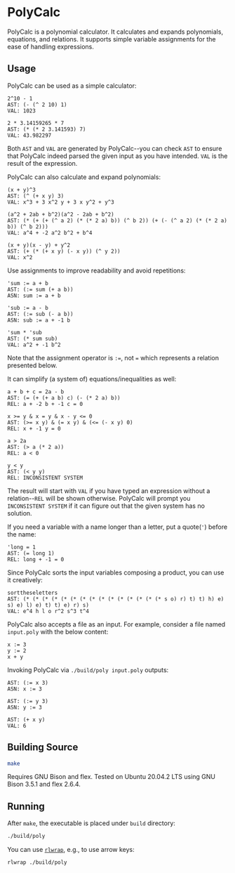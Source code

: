 # PolyCalc
PolyCalc is a polynomial calculator.
It calculates and expands polynomials, equations, and relations.
It supports simple variable assignments for the ease of handling expressions.

## Usage
PolyCalc can be used as a simple calculator:
```
2^10 - 1
AST: (- (^ 2 10) 1)
VAL: 1023

2 * 3.14159265 * 7
AST: (* (* 2 3.141593) 7)
VAL: 43.982297
```
Both `AST` and `VAL` are generated by PolyCalc--you can check `AST` to ensure
that PolyCalc indeed parsed the given input as you have intended.
`VAL` is the result of the expression.

PolyCalc can also calculate and expand polynomials:
```
(x + y)^3
AST: (^ (+ x y) 3)
VAL: x^3 + 3 x^2 y + 3 x y^2 + y^3

(a^2 + 2ab + b^2)(a^2 - 2ab + b^2)
AST: (* (+ (+ (^ a 2) (* (* 2 a) b)) (^ b 2)) (+ (- (^ a 2) (* (* 2 a) b)) (^ b 2)))
VAL: a^4 + -2 a^2 b^2 + b^4

(x + y)(x - y) + y^2
AST: (+ (* (+ x y) (- x y)) (^ y 2))
VAL: x^2
```

Use assignments to improve readability and avoid repetitions:
```
'sum := a + b
AST: (:= sum (+ a b))
ASN: sum := a + b

'sub := a - b
AST: (:= sub (- a b))
ASN: sub := a + -1 b

'sum * 'sub
AST: (* sum sub)
VAL: a^2 + -1 b^2
```
Note that the assignment operator is `:=`, not `=` which represents a relation
presented below.

It can simplify (a system of) equations/inequalities as well:
```
a + b + c = 2a - b
AST: (= (+ (+ a b) c) (- (* 2 a) b))
REL: a + -2 b + -1 c = 0

x >= y & x = y & x - y <= 0
AST: (>= x y) & (= x y) & (<= (- x y) 0)
REL: x + -1 y = 0

a > 2a
AST: (> a (* 2 a))
REL: a < 0 

y < y
AST: (< y y)
REL: INCONSISTENT SYSTEM
```
The result will start with `VAL` if you have typed an expression without a
relation--`REL` will be shown otherwise.
PolyCalc will prompt you `INCONSISTENT SYSTEM` if it can figure out that the
given system has no solution.

If you need a variable with a name longer than a letter, put a quote(`'`)
before the name:
```
'long = 1
AST: (= long 1)
REL: long + -1 = 0
```

Since PolyCalc sorts the input variables composing a product, you can use it
creatively:
```
sorttheseletters
AST: (* (* (* (* (* (* (* (* (* (* (* (* (* (* (* s o) r) t) t) h) e) s) e) l) e) t) t) e) r) s)
VAL: e^4 h l o r^2 s^3 t^4
```

PolyCalc also accepts a file as an input.
For example, consider a file named `input.poly` with the below content:
```
x := 3
y := 2
x + y
```
Invoking PolyCalc via `./build/poly input.poly` outputs:
```
AST: (:= x 3)
ASN: x := 3 

AST: (:= y 3)
ASN: y := 3 

AST: (+ x y)
VAL: 6 
```

## Building Source
```sh
make
```

Requires GNU Bison and flex.
Tested on Ubuntu 20.04.2 LTS using GNU Bison 3.5.1 and flex 2.6.4.

## Running
After `make`, the executable is placed under `build` directory:
```sh
./build/poly
```

You can use [`rlwrap`](https://github.com/hanslub42/rlwrap), e.g., to use arrow
keys:
```sh
rlwrap ./build/poly
```

